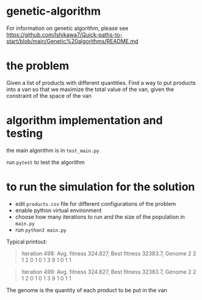 # genetic-algorithm
For information on genetic algorithm, please see https://github.com/Ishikawa7/Quick-paths-to-start/blob/main/Genetic%20algorithms/README.md

# the problem
Given a list of products with different quantities. Find a way to put products into a van so that we maximize the total value of the van, given the constraint of the space of the van

# algorithm implementation and testing
the main algorithm is in `test_main.py`

run `pytest` to test the algorithm

# to run the simulation for the solution
- edit `products.csv` file for different configurations of the problem
- enable python virtual environment
- choose how many iterations to run and the size of the population in `main.py`
- run `python3 main.py`

Typical printout:


>Iteration 498: Avg. fitness 324.827, Best fitness 32383.7, Genome 2 2 1 2 0 1 0 1 3 9 1 0 1 1

> Iteration 499: Avg. fitness 324.827, Best fitness 32383.7, Genome 2 2 1 2 0 1 0 1 3 9 1 0 1 1

The genome is the quantity of each product to be put in the van